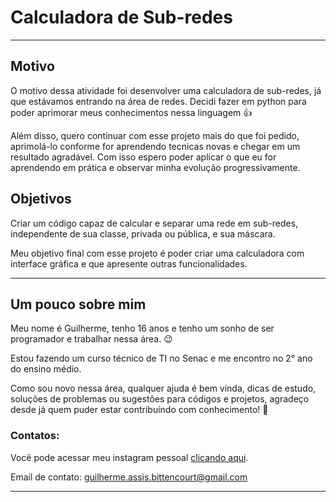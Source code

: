 # Calculadora de Sub-redes
***
## Motivo
O motivo dessa atividade foi desenvolver uma calculadora de sub-redes, já que estávamos entrando na área de redes. Decidi fazer em python para poder aprimorar meus conhecimentos nessa linguagem 👍

Além disso, quero continuar com esse projeto mais do que foi pedido, aprimolá-lo conforme for aprendendo tecnicas novas e chegar em um resultado agradável. Com isso espero poder aplicar o que eu for aprendendo em prática e observar minha evolução progressivamente.

## Objetivos
Criar um código capaz de calcular e separar uma rede em sub-redes, independente de sua classe, privada ou pública, e sua máscara.

Meu objetivo final com esse projeto é poder criar uma calculadora com interface gráfica e que apresente outras funcionalidades.
***
## Um pouco sobre mim
Meu nome é Guilherme, tenho 16 anos e tenho um sonho de ser programador e trabalhar nessa área. 😉

Estou fazendo um curso técnico de TI no Senac e me encontro no 2° ano do ensino médio.

Como sou novo nessa área, qualquer ajuda é bem vinda, dicas de estudo, soluções de problemas ou sugestões para códigos e projetos, agradeço desde já quem puder estar contribuíndo com conhecimento! 🙂

### Contatos:

Você pode acessar meu instagram pessoal [clicando aqui](https://www.instagram.com/gui.a.bitt/).

Email de contato: guilherme.assis.bittencourt@gmail.com
***
